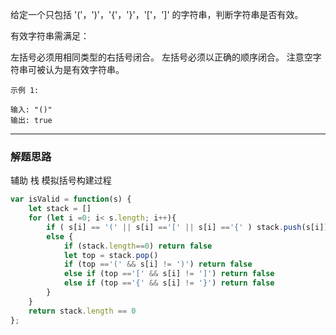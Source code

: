 给定一个只包括 '('，')'，'{'，'}'，'['，']' 的字符串，判断字符串是否有效。

有效字符串需满足：

左括号必须用相同类型的右括号闭合。
左括号必须以正确的顺序闭合。
注意空字符串可被认为是有效字符串。

```case
示例 1:

输入: "()"
输出: true
```

---

### 解题思路

辅助 栈 模拟括号构建过程

```javascript
var isValid = function(s) {
    let stack = []
    for (let i =0; i< s.length; i++){
        if ( s[i] == '(' || s[i] =='[' || s[i] =='{' ) stack.push(s[i])
        else {
            if (stack.length==0) return false
            let top = stack.pop()
            if (top =='(' && s[i] != ')') return false
            else if (top =='[' && s[i] != ']') return false
            else if (top =='{' && s[i] != '}') return false
        }
    }
    return stack.length == 0
};
```
